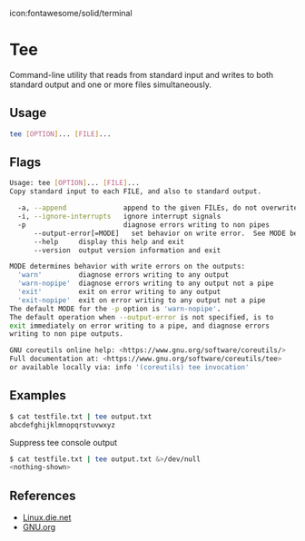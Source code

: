 icon:fontawesome/solid/terminal

# Tee

Command-line utility that reads from standard input and writes to both standard output and one or more files simultaneously.

## Usage

```bash
tee [OPTION]... [FILE]...
```

## Flags

```bash
Usage: tee [OPTION]... [FILE]...
Copy standard input to each FILE, and also to standard output.

  -a, --append              append to the given FILEs, do not overwrite
  -i, --ignore-interrupts   ignore interrupt signals
  -p                        diagnose errors writing to non pipes
      --output-error[=MODE]   set behavior on write error.  See MODE below
      --help     display this help and exit
      --version  output version information and exit

MODE determines behavior with write errors on the outputs:
  'warn'         diagnose errors writing to any output
  'warn-nopipe'  diagnose errors writing to any output not a pipe
  'exit'         exit on error writing to any output
  'exit-nopipe'  exit on error writing to any output not a pipe
The default MODE for the -p option is 'warn-nopipe'.
The default operation when --output-error is not specified, is to
exit immediately on error writing to a pipe, and diagnose errors
writing to non pipe outputs.

GNU coreutils online help: <https://www.gnu.org/software/coreutils/>
Full documentation at: <https://www.gnu.org/software/coreutils/tee>
or available locally via: info '(coreutils) tee invocation'
```

## Examples

```bash
$ cat testfile.txt | tee output.txt
abcdefghijklmnopqrstuvwxyz
```

Suppress tee console output

```bash
$ cat testfile.txt | tee output.txt &>/dev/null
<nothing-shown>
```

## References

- [Linux.die.net](https://linux.die.net/man/1/tee)
- [GNU.org](https://www.gnu.org/software/coreutils/tee)
